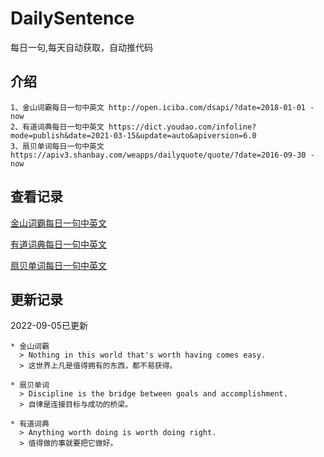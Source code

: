 # DailySentence

每日一句,每天自动获取，自动推代码

## 介绍

```
1、金山词霸每日一句中英文 http://open.iciba.com/dsapi/?date=2018-01-01 - now
2、有道词典每日一句中英文 https://dict.youdao.com/infoline?mode=publish&date=2021-03-15&update=auto&apiversion=6.0
3、扇贝单词每日一句中英文 https://apiv3.shanbay.com/weapps/dailyquote/quote/?date=2016-09-30 - now
```

## 查看记录

[金山词霸每日一句中英文](./data/iciba/)

[有道词典每日一句中英文](./data/youdao/)

[扇贝单词每日一句中英文](./data/shanbay/)

## 更新记录
2022-09-05已更新 
```
* 金山词霸
  > Nothing in this world that's worth having comes easy.
  > 这世界上凡是值得拥有的东西，都不易获得。

* 扇贝单词
  > Discipline is the bridge between goals and accomplishment.
  > 自律是连接目标与成功的桥梁。

* 有道词典
  > Anything worth doing is worth doing right.
  > 值得做的事就要把它做好。

```

